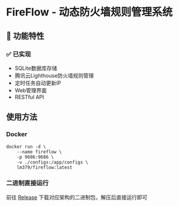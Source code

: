# FireFlow - 动态防火墙规则管理系统

## 🔧 功能特性

### ✅ 已实现
- SQLite数据库存储
- 腾讯云Lighthouse防火墙规则管理
- 定时任务自动更新IP
- Web管理界面
- RESTful API

## 使用方法

### Docker

```
docker run -d \
    --name fireflow \
    -p 9686:9686 \
    -v ./configs:/app/configs \
    lm379/fireflow:latest
```

### 二进制直接运行
前往 [Release](https://github.com/lm379/FireFlow/releases) 下载对应架构的二进制包，解压后直接运行即可